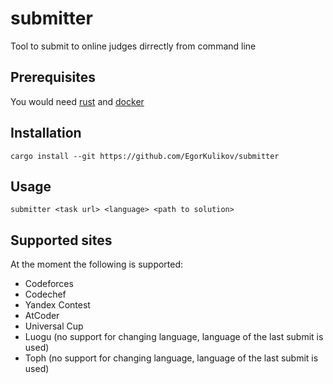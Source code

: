 # submitter

Tool to submit to online judges dirrectly from command line

## Prerequisites

You would need [rust](https://www.rust-lang.org/tools/install) and [docker](https://docs.docker.com/desktop/)

## Installation

```
cargo install --git https://github.com/EgorKulikov/submitter
```

## Usage

```
submitter <task url> <language> <path to solution>
```

## Supported sites

At the moment the following is supported:

- Codeforces
- Codechef
- Yandex Contest
- AtCoder
- Universal Cup
- Luogu (no support for changing language, language of the last submit is used)
- Toph (no support for changing language, language of the last submit is used)
